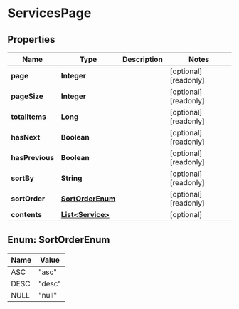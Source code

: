 

# ServicesPage


## Properties

Name | Type | Description | Notes
------------ | ------------- | ------------- | -------------
**page** | **Integer** |  |  [optional] [readonly]
**pageSize** | **Integer** |  |  [optional] [readonly]
**totalItems** | **Long** |  |  [optional] [readonly]
**hasNext** | **Boolean** |  |  [optional] [readonly]
**hasPrevious** | **Boolean** |  |  [optional] [readonly]
**sortBy** | **String** |  |  [optional] [readonly]
**sortOrder** | [**SortOrderEnum**](#SortOrderEnum) |  |  [optional] [readonly]
**contents** | [**List&lt;Service&gt;**](Service.md) |  |  [optional]



## Enum: SortOrderEnum

Name | Value
---- | -----
ASC | &quot;asc&quot;
DESC | &quot;desc&quot;
NULL | &quot;null&quot;



